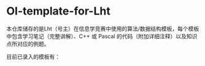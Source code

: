 # OI-template-for-Lht
本仓库储存的是Lht（号主）在信息学竞赛中使用的算法/数据结构模板，每个模板中包含学习笔记（完整讲解）、C++ 或 Pascal 的代码（附加详细注释）以及知识点所对应的例题。

目前已录入的模板有：
